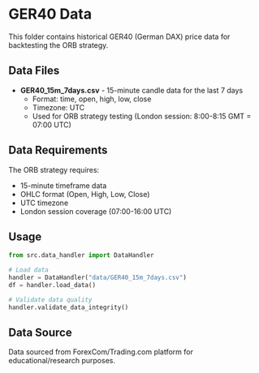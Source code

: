 # GER40 Data

This folder contains historical GER40 (German DAX) price data for backtesting the ORB strategy.

## Data Files

- **GER40_15m_7days.csv** - 15-minute candle data for the last 7 days
  - Format: time, open, high, low, close
  - Timezone: UTC
  - Used for ORB strategy testing (London session: 8:00-8:15 GMT = 07:00 UTC)

## Data Requirements

The ORB strategy requires:

- 15-minute timeframe data
- OHLC format (Open, High, Low, Close)
- UTC timezone
- London session coverage (07:00-16:00 UTC)

## Usage

```python
from src.data_handler import DataHandler

# Load data
handler = DataHandler("data/GER40_15m_7days.csv")
df = handler.load_data()

# Validate data quality
handler.validate_data_integrity()
```

## Data Source

Data sourced from ForexCom/Trading.com platform for educational/research purposes.
